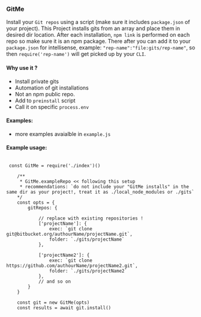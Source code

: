 ### GitMe
Install your `Git repos` using a script (make sure it includes `package.json` of your project). This Project installs gits from an array and place them in desired dir location. After each installation, `npm link` is performed on each repo so make sure it is an npm package. There after you can add it to your `package.json` for intellisense, example: `"rep-name":"file:gits/rep-name"`, so then `require('rep-name')` will get picked up by your `CLI`.


#### Why use it ?
- Install private gits
- Automation of git installations
- Not an npm public repo.
- Add to `preinstall` script
- Call it on specific `process.env`

#### Examples:
- more examples avaialble in `example.js`

#### Example usage:

```

 const GitMe = require('./index')()

    /** 
     * GitMe.exampleRepo << following this setup
     * recommendations: `do not include your "GitMe installs" in the same dir as your project!, treat it as ./local_node_modules or ./gits`
    */
    const opts = {
        gitRepos: {

            // replace with existing repositories !
            ['projectName']: {
                exec: `git clone git@bitbucket.org/authourName/projectName.git`, 
                folder: `./gits/projectName` 
            },

            ['projectName2']: {
                exec: `git clone https://github.com/authourName/projectName2.git`,  
                folder: `./gits/projectName2` 
            },
            // and so on
        }
    }

    const git = new GitMe(opts)
    const results = await git.install()

```





